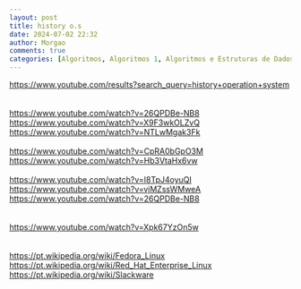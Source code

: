 ```yaml
---
layout: post
title: history o.s
date: 2024-07-02 22:32
author: Morgao
comments: true
categories: [Algoritmos, Algoritmos 1, Algoritmos e Estruturas de Dados, beecrowd, Linguagem C, Organização de Computadores, Programação]
---
```

https://www.youtube.com/results?search_query=history+operation+system<br />
<br />
<br />
https://www.youtube.com/watch?v=26QPDBe-NB8<br />
https://www.youtube.com/watch?v=X9F3wkOLZvQ<br />
https://www.youtube.com/watch?v=NTLwMgak3Fk<br />
<br />
https://www.youtube.com/watch?v=CpRA0bGpO3M<br />
https://www.youtube.com/watch?v=Hb3VtaHx6vw <br />
<br />
https://www.youtube.com/watch?v=I8TpJ4oyuQI <br />
https://www.youtube.com/watch?v=vjMZssWMweA<br />
https://www.youtube.com/watch?v=26QPDBe-NB8<br />
<br />
<br />
https://www.youtube.com/watch?v=Xpk67YzOn5w<br />
<br />
<br />
https://pt.wikipedia.org/wiki/Fedora_Linux<br />
https://pt.wikipedia.org/wiki/Red_Hat_Enterprise_Linux<br />
https://pt.wikipedia.org/wiki/Slackware
